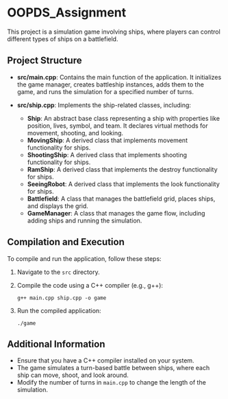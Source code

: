 # OOPDS_Assignment
This project is a simulation game involving ships, where players can control different types of ships on a battlefield.

## Project Structure
- **src/main.cpp**: Contains the main function of the application. It initializes the game manager, creates battleship instances, adds them to the game, and runs the simulation for a specified number of turns.
  
- **src/ship.cpp**: Implements the ship-related classes, including:
  - **Ship**: An abstract base class representing a ship with properties like position, lives, symbol, and team. It declares virtual methods for movement, shooting, and looking.
  - **MovingShip**: A derived class that implements movement functionality for ships.
  - **ShootingShip**: A derived class that implements shooting functionality for ships.
  - **RamShip**: A derived class that implements the destroy functionality for ships.
  - **SeeingRobot**: A derived class that implements the look functionality for ships.
  - **Battlefield**: A class that manages the battlefield grid, places ships, and displays the grid.
  - **GameManager**: A class that manages the game flow, including adding ships and running the simulation.

## Compilation and Execution
To compile and run the application, follow these steps:

1. Navigate to the `src` directory.
2. Compile the code using a C++ compiler (e.g., g++):

   ```
   g++ main.cpp ship.cpp -o game
   ```

3. Run the compiled application:

   ```
   ./game
   ```

## Additional Information
- Ensure that you have a C++ compiler installed on your system.
- The game simulates a turn-based battle between ships, where each ship can move, shoot, and look around.
- Modify the number of turns in `main.cpp` to change the length of the simulation.